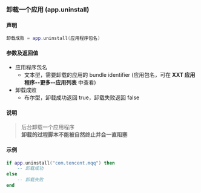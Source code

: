 ### 卸载一个应用 \(**app\.uninstall**\)


#### 声明
```lua
卸载成败 = app.uninstall(应用程序包名)
```


#### 参数及返回值
- 应用程序包名
    - 文本型，需要卸载的应用的 bundle identifier \(应用包名，可在 **XXT 应用程序\-\-更多\-\-应用列表** 中查看\) 
- 卸载成败
    - 布尔型，卸载成功返回 true，卸载失败返回 false


#### 说明
> 后台卸载一个应用程序  
> **卸载的过程脚本不能被自然终止并会一直阻塞**  


#### 示例  
```lua
if app.uninstall("com.tencent.mqq") then
    -- 卸载成功
else
    -- 卸载失败
end
```

